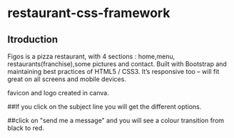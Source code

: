 # restaurant-css-framework


## Itroduction
Figos is a pizza restaurant, with 4 sections : home,menu, restaurants(franchise),some pictures and contact. Built with Bootstrap and maintaining best practices of HTML5 / CSS3. It’s responsive too – will fit great on all screens and mobile devices.

favicon and logo created in canva.


##If you click on the subject line you will get the different options.

##click on "send me a message" and you will see a colour transition from black to red.